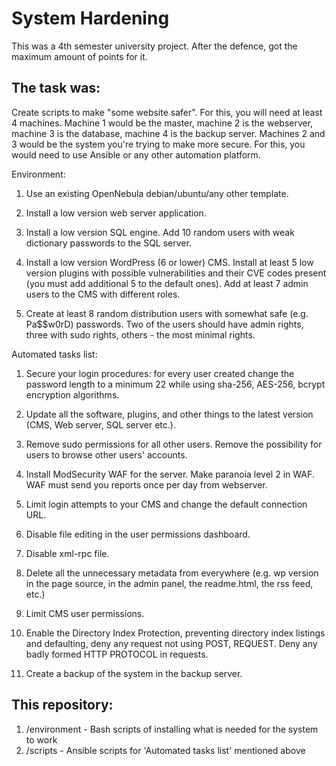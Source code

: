 # System Hardening

This was a 4th semester university project. After the defence, got the maximum amount of points for it.

## The task was:

Create scripts to make "some website safer". For this, you will need at least 4 machines. Machine 1 would be the master, machine 2 is the webserver, machine 3 is the database, machine 4 is the backup server. Machines 2 and 3 would be the system you're trying to make more secure. For this, you would need to use Ansible or any other automation platform.

Environment:

1. Use an existing OpenNebula debian/ubuntu/any other template.

2. Install a low version web server application.

3. Install a low version SQL engine. Add 10 random users with weak dictionary passwords to the SQL server.

4. Install a low version WordPress (6 or lower) CMS. Install at least 5 low version plugins with possible vulnerabilities and their CVE codes present (you must add additional 5 to the default ones). Add at least 7 admin users to the CMS with different roles.

5. Create at least 8 random distribution users with somewhat safe (e.g. Pa$$w0rD) passwords. Two of the users should have admin rights, three with sudo rights, others - the most minimal rights.

Automated tasks list:

1. Secure your login procedures: for every user created change the password length to a minimum 22 while using sha-256, AES-256, bcrypt encryption algorithms.

2. Update all the software, plugins, and other things to the latest version (CMS, Web server, SQL server etc.).

3. Remove sudo permissions for all other users. Remove the possibility for users to browse other users' accounts.

4. Install ModSecurity WAF for the server. Make paranoia level 2 in WAF. WAF must send you reports once per day from webserver.

5. Limit login attempts to your CMS and change the default connection URL. 

6. Disable file editing in the user permissions dashboard.

7. Disable xml-rpc file.

8. Delete all the unnecessary metadata from everywhere (e.g. wp version in the page source, in the admin panel, the readme.html, the rss feed, etc.)

9. Limit CMS user permissions. 

10. Enable the Directory Index Protection, preventing directory index listings and defaulting, deny any request not using POST, REQUEST. Deny any badly formed HTTP PROTOCOL in requests.

11. Create a backup of the system in the backup server.

## This repository:

1. /environment - Bash scripts of installing what is needed for the system to work
2. /scripts - Ansible scripts for 'Automated tasks list' mentioned above
